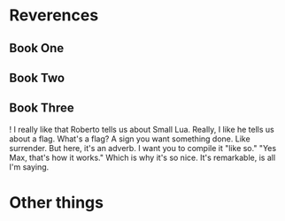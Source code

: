 # Reverences

## Book One
## Book Two

## Book Three

! I really like that Roberto tells us about Small Lua.
Really, I like he tells us about a flag.
What's a flag?
A sign you want something done.
Like surrender.
But here, it's an adverb.
I want you to compile it "like so."
"Yes Max, that's how it works."
Which is why it's so nice.
It's remarkable, is all I'm saying.

# Other things
